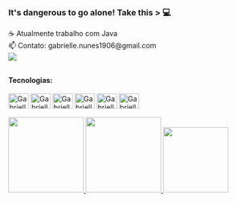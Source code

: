 ### It's dangerous to go alone! Take this > 💻

<div>☕ Atualmente trabalho com Java </div>
<div>📫 Contato: gabrielle.nunes1906@gmail.com
<div><a href="https://www.linkedin.com/in/gabriellenuness/" target="_blank"><img src="https://img.shields.io/badge/-LinkedIn-%230077B5?style=for-the-badge&logo=linkedin&logoColor=white" target="_blank"></a> </div>

##
<h4>Tecnologias: </h4>
 <div style="display: inline_block">
 
 <img align="center" alt="Gabrielle-Java" height="30" width="40" src="https://cdn.jsdelivr.net/gh/devicons/devicon/icons/java/java-original.svg">
 <img align="center" alt="Gabrielle-Spring" height="30" width="40" src="https://cdn.jsdelivr.net/gh/devicons/devicon/icons/spring/spring-original.svg">
 <img align="center" alt="Gabrielle-Cobol" height="30" width="40" src="https://cdn.discordapp.com/attachments/725521920589692999/888514147665473546/cobol64.png">
 <img align="center" alt="Gabrielle-Ts" height="30" width="40" src="https://cdn.jsdelivr.net/gh/devicons/devicon/icons/typescript/typescript-plain.svg">
 <img align="center" alt="Gabrielle-Git" height="30" width="40" src="https://cdn.jsdelivr.net/gh/devicons/devicon/icons/git/git-original.svg">
 <img align="center" alt="Gabrielle-MySQL" height="30" width="40" src="https://cdn.jsdelivr.net/gh/devicons/devicon/icons/mysql/mysql-original.svg">
  
</div>

<br>
 <div>
  <a href="https://github.com/gabrielle-nunes">
  <img height="150em" src="https://github-readme-stats.vercel.app/api?username=gabrielle-nunes&show_icons=true&theme=radical&include_all_commits=true&count_private=true"/>
  <img height="150em" src="https://github-readme-stats.vercel.app/api/top-langs/?username=gabrielle-nunes&layout=compact&langs_count=7&theme=radical"/>
  <img height="130em" src="https://cdn.discordapp.com/attachments/725521920589692999/999333631032045668/octocat-1658329994422.png"/>
</div>
 
 <br>
 <div>
